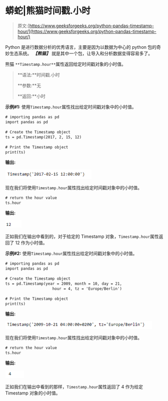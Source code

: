 # 蟒蛇|熊猫时间戳.小时

> 原文:[https://www.geeksforgeeks.org/python-pandas-timestamp-hour/](https://www.geeksforgeeks.org/python-pandas-timestamp-hour/)

Python 是进行数据分析的优秀语言，主要是因为以数据为中心的 python 包的奇妙生态系统。 ***【熊猫】*** 就是其中一个包，让导入和分析数据变得容易多了。

熊猫 `**Timestamp.hour**`属性返回给定时间戳对象的小时值。

> **语法:**时间戳.小时
> 
> **参数:**无
> 
> **返回:**小时

**示例#1:** 使用`Timestamp.hour`属性找出给定时间戳对象中的小时值。

```
# importing pandas as pd
import pandas as pd

# Create the Timestamp object
ts = pd.Timestamp(2017, 2, 15, 12)

# Print the Timestamp object
print(ts)
```

**输出:**

![](img/5b8c8808a0d948319b3655126345e8f2.png)

现在我们将使用`Timestamp.hour`属性找出给定时间戳对象中的小时值。

```
# return the hour value
ts.hour
```

**输出:**

![](img/9296e6d27a7043772ab539afdce2d711.png)

正如我们在输出中看到的，对于给定的 Timestamp 对象，`Timestamp.hour`属性返回了 12 作为小时值。

**示例#2:** 使用`Timestamp.hour`属性找出给定时间戳对象中的小时值。

```
# importing pandas as pd
import pandas as pd

# Create the Timestamp object
ts = pd.Timestamp(year = 2009, month = 10, day = 21,
                     hour = 4, tz = 'Europe/Berlin')

# Print the Timestamp object
print(ts)
```

**输出:**

![](img/6c787af2112d6bc076912205b0d78d26.png)

现在我们将使用`Timestamp.hour`属性找出给定时间戳对象中的小时值。

```
# return the hour value
ts.hour
```

**输出:**

![](img/a811e625c9a17b2caa12d72fb4b2b8e2.png)

正如我们在输出中看到的那样，`Timestamp.hour`属性返回了 4 作为给定 Timestamp 对象的小时值。